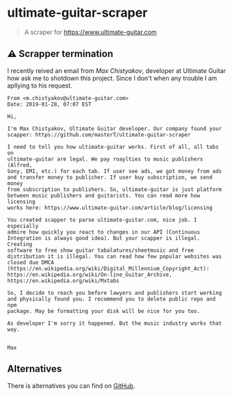 # ultimate-guitar-scraper

> A scraper for https://www.ultimate-guitar.com

## ⚠️ Scrapper termination

I recently reived an email from _Max Chistyakov_, developer at Ultimate Guitar how ask me to shotdown this project. Since I don't when any trouble I am apllying to his request.

```
From <m.chistyakov@ultimate-guitar.com>
Date: 2019-01-28, 07:07 EST

Hi,

I'm Max Chistyakov, Ultimate Guitar developer. Our company found your 
scapper: https://github.com/masterT/ultimate-guitar-scraper

I need to tell you how ultimate-guitar works. First of all, all tabs on 
ultimate-guitar are legal. We pay roaylties to music publishers (Alfred, 
Sony, EMI, etc.) for each tab. If user see ads, we got money from ads 
and transfer money to publicher. If user buy subscription, we send money 
from subscription to publishers. So, ultimate-guitar is just platform 
between music publishers and guitarists. You can read more how licensing 
works here: https://www.ultimate-guitar.com/article/blog/licensing

You created scapper to parse ultimate-guitar.com, nice job. I especially 
admire how quickly you react to changes in our API (Continuous 
Integration is always good idea). But your scapper is illegal. Creating 
software to free show guitar tabalatures/sheetmusic and free 
distribution it is illegal. You can read how few popular websites was 
closed due DMCA 
(https://en.wikipedia.org/wiki/Digital_Millennium_Copyright_Act): 
https://en.wikipedia.org/wiki/On-line_Guitar_Archive, 
https://en.wikipedia.org/wiki/Mxtabs

So, I decide to reach you before lawyers and publishers start working 
and physically found you. I recommend you to delete public repo and npm 
package. May be formatting your disk will be nice for you too.

As developer I'm sorry it happened. But the music industry works that way.


Max
```

## Alternatives

There is alternatives you can find on [GitHub](https://github.com/search?l=JavaScript&q=ultimate+guitar&type=Repositories).